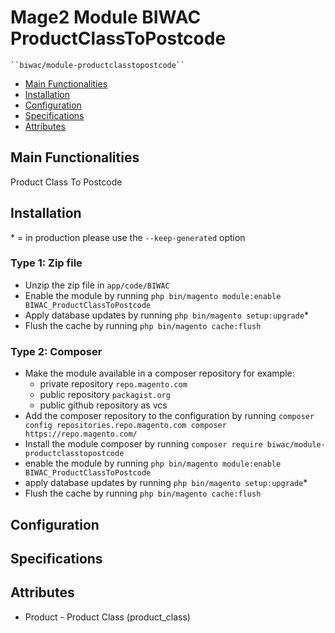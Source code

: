 # Mage2 Module BIWAC ProductClassToPostcode

    ``biwac/module-productclasstopostcode``

 - [Main Functionalities](#markdown-header-main-functionalities)
 - [Installation](#markdown-header-installation)
 - [Configuration](#markdown-header-configuration)
 - [Specifications](#markdown-header-specifications)
 - [Attributes](#markdown-header-attributes)


## Main Functionalities
Product Class To Postcode

## Installation
\* = in production please use the `--keep-generated` option

### Type 1: Zip file

 - Unzip the zip file in `app/code/BIWAC`
 - Enable the module by running `php bin/magento module:enable BIWAC_ProductClassToPostcode`
 - Apply database updates by running `php bin/magento setup:upgrade`\*
 - Flush the cache by running `php bin/magento cache:flush`

### Type 2: Composer

 - Make the module available in a composer repository for example:
    - private repository `repo.magento.com`
    - public repository `packagist.org`
    - public github repository as vcs
 - Add the composer repository to the configuration by running `composer config repositories.repo.magento.com composer https://repo.magento.com/`
 - Install the module composer by running `composer require biwac/module-productclasstopostcode`
 - enable the module by running `php bin/magento module:enable BIWAC_ProductClassToPostcode`
 - apply database updates by running `php bin/magento setup:upgrade`\*
 - Flush the cache by running `php bin/magento cache:flush`


## Configuration




## Specifications




## Attributes

 - Product - Product Class (product_class)


